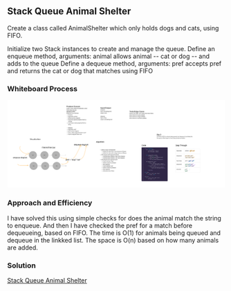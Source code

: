 ## Stack Queue Animal Shelter

Create a class called AnimalShelter which only holds dogs and cats, using FIFO.

Initialize two Stack instances to create and manage the queue.
Define an enqueue method, arguments: animal
allows animal -- cat or dog -- and adds to the queue
Define a dequeue method, arguments: pref
accepts pref and returns the cat or dog that matches using FIFO

### Whiteboard Process

![Stack Queue Animal Shelter](Stack%20Queue%20Animal%20Shelter.jpg)

### Approach and Efficiency

I have solved this using simple checks for does the animal match the string to enqueue.
And then I have checked the pref for a match before dequeueing, based on FIFO.
The time is O(1) for animals being queued and dequeue in the linkked list.
The space is O(n) based on how many animals are added.


### Solution

[Stack Queue Animal Shelter](Stack%20Queue%20Animal%20Shelter.jpg)
